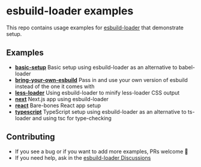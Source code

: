 # esbuild-loader examples
This repo contains usage examples for [esbuild-loader](https://github.com/privatenumber/esbuild-loader) that demonstrate setup.

## Examples
<!-- examples:start -->
- [**basic-setup**](./examples/basic-setup) Basic setup using esbuild-loader as an alternative to babel-loader
- [**bring-your-own-esbuild**](./examples/bring-your-own-esbuild) Pass in and use your own version of esbuild instead of the one it comes with
- [**less-loader**](./examples/less-loader) Using esbuild-loader to minify less-loader CSS output
- [**next**](./examples/next) Next.js app using esbuild-loader
- [**react**](./examples/react) Bare-bones React app setup
- [**typescript**](./examples/typescript) TypeScript setup using esbuild-loader as an alternative to ts-loader and using tsc for type-checking
<!-- examples:end -->

## Contributing
- If you see a bug or if you want to add more examples, PRs welcome 🙂
- If you need help, ask in the [esbuild-loader Discussions](https://github.com/privatenumber/esbuild-loader/discussions/categories/help-wanted)

